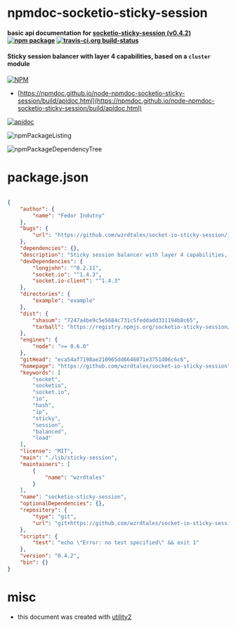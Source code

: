 # npmdoc-socketio-sticky-session

#### basic api documentation for  [socketio-sticky-session (v0.4.2)](https://github.com/wzrdtales/socket-io-sticky-session)  [![npm package](https://img.shields.io/npm/v/npmdoc-socketio-sticky-session.svg?style=flat-square)](https://www.npmjs.org/package/npmdoc-socketio-sticky-session) [![travis-ci.org build-status](https://api.travis-ci.org/npmdoc/node-npmdoc-socketio-sticky-session.svg)](https://travis-ci.org/npmdoc/node-npmdoc-socketio-sticky-session)

#### Sticky session balancer with layer 4 capabilities, based on a `cluster` module

[![NPM](https://nodei.co/npm/socketio-sticky-session.png?downloads=true&downloadRank=true&stars=true)](https://www.npmjs.com/package/socketio-sticky-session)

- [https://npmdoc.github.io/node-npmdoc-socketio-sticky-session/build/apidoc.html](https://npmdoc.github.io/node-npmdoc-socketio-sticky-session/build/apidoc.html)

[![apidoc](https://npmdoc.github.io/node-npmdoc-socketio-sticky-session/build/screenCapture.buildCi.browser.%252Ftmp%252Fbuild%252Fapidoc.html.png)](https://npmdoc.github.io/node-npmdoc-socketio-sticky-session/build/apidoc.html)

![npmPackageListing](https://npmdoc.github.io/node-npmdoc-socketio-sticky-session/build/screenCapture.npmPackageListing.svg)

![npmPackageDependencyTree](https://npmdoc.github.io/node-npmdoc-socketio-sticky-session/build/screenCapture.npmPackageDependencyTree.svg)



# package.json

```json

{
    "author": {
        "name": "Fedor Indutny"
    },
    "bugs": {
        "url": "https://github.com/wzrdtales/socket-io-sticky-session/issues"
    },
    "dependencies": {},
    "description": "Sticky session balancer with layer 4 capabilities, based on a 'cluster' module",
    "devDependencies": {
        "longjohn": "^0.2.11",
        "socket.io": "^1.4.3",
        "socket.io-client": "^1.4.3"
    },
    "directories": {
        "example": "example"
    },
    "dist": {
        "shasum": "7247a4be9c5e5684c731c5feddadd331194b8c65",
        "tarball": "https://registry.npmjs.org/socketio-sticky-session/-/socketio-sticky-session-0.4.2.tgz"
    },
    "engines": {
        "node": ">= 0.6.0"
    },
    "gitHead": "eca54af7198ae210965dd6646071e3751d06c6c6",
    "homepage": "https://github.com/wzrdtales/socket-io-sticky-session",
    "keywords": [
        "socket",
        "socketio",
        "socket.io",
        "io",
        "hash",
        "ip",
        "sticky",
        "session",
        "balanced",
        "load"
    ],
    "license": "MIT",
    "main": "./lib/sticky-session",
    "maintainers": [
        {
            "name": "wzrdtales"
        }
    ],
    "name": "socketio-sticky-session",
    "optionalDependencies": {},
    "repository": {
        "type": "git",
        "url": "git+https://github.com/wzrdtales/socket-io-sticky-session.git"
    },
    "scripts": {
        "test": "echo \"Error: no test specified\" && exit 1"
    },
    "version": "0.4.2",
    "bin": {}
}
```



# misc
- this document was created with [utility2](https://github.com/kaizhu256/node-utility2)
